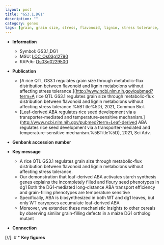 ```yaml
---
layout: post
title: "GS3.1,DG1"
description: ""
category: genes
tags: [grain, grain size, stress, flavonoid, lignin, stress tolerance, temperature, seed, starch, ABA, grain-filling,  ABA , seed phenotype]
---
```


* **Information**  
    + Symbol: GS3.1,DG1  
    + MSU: [LOC_Os03g12790](http://rice.uga.edu/cgi-bin/ORF_infopage.cgi?orf=LOC_Os03g12790)  
    + RAPdb: [Os03g0229500](http://rapdb.dna.affrc.go.jp/viewer/gbrowse_details/irgsp1?name=Os03g0229500)  

* **Publication**  
    + [A rice QTL GS3.1 regulates grain size through metabolic-flux distribution between flavonoid and lignin metabolons without affecting stress tolerance.](http://www.ncbi.nlm.nih.gov/pubmed?term=A rice QTL GS3.1 regulates grain size through metabolic-flux distribution between flavonoid and lignin metabolons without affecting stress tolerance.%5BTitle%5D), 2021, Commun Biol.
    + [Leaf-derived ABA regulates rice seed development via a transporter-mediated and temperature-sensitive mechanism.](http://www.ncbi.nlm.nih.gov/pubmed?term=Leaf-derived ABA regulates rice seed development via a transporter-mediated and temperature-sensitive mechanism.%5BTitle%5D), 2021, Sci Adv.

* **Genbank accession number**  

* **Key message**  
    + A rice QTL GS3.1 regulates grain size through metabolic-flux distribution between flavonoid and lignin metabolons without affecting stress tolerance.
    + Our demonstration that leaf-derived ABA activates starch synthesis genes explains the incompletely filled and floury seed phenotypes in dg1 Both the DG1-mediated long-distance ABA transport efficiency and grain-filling phenotypes are temperature sensitive
    + Specifically, ABA is biosynthesized in both WT and dg1 leaves, but only WT caryopses accumulate leaf-derived ABA
    + Moreover, we extended these mechanistic insights to other cereals by observing similar grain-filling defects in a maize DG1 ortholog mutant

* **Connection**  

[//]: # * **Key figures**  


